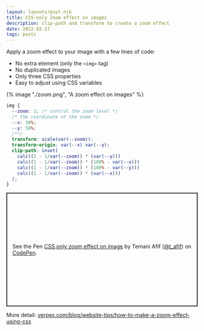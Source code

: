 ```yaml
---
layout: layouts/post.njk
title: CSS-only Zoom effect on images
description: clip-path and transform to create a zoom effect
date: 2022-02-17
tags: posts
---
```


Apply a zoom effect to your image with a few lines of code:
* No extra element (only the `<img>` tag)
* No duplicated images
* Only three CSS properties
* Easy to adjust using CSS variables

{% image "./zoom.png", "A zoom effect on images" %}

```css
img {
  --zoom: 1; /* control the zoom level */
  /* the coordinate of the zoom */
  --x: 50%;
  --y: 50%;
  /**/
  transform: scale(var(--zoom));
  transform-origin: var(--x) var(--y);
  clip-path: inset(
    calc((1 - 1/var(--zoom)) * (var(--y)))
    calc((1 - 1/var(--zoom)) * (100% - var(--x)))
    calc((1 - 1/var(--zoom)) * (100% - var(--y)))
    calc((1 - 1/var(--zoom)) * (var(--x)))
  );
}
```

<p class="codepen" data-height="300" data-default-tab="result" data-slug-hash="MWOOMEP" data-preview="true" data-user="t_afif" style="height: 300px; box-sizing: border-box; display: flex; align-items: center; justify-content: center; border: 2px solid; margin: 1em 0; padding: 1em;">
  <span>See the Pen <a href="https://codepen.io/t_afif/pen/MWOOMEP">
  CSS only zoom effect on image</a> by Temani Afif (<a href="https://codepen.io/t_afif">@t_afif</a>)
  on <a href="https://codepen.io">CodePen</a>.</span>
</p>
<script async src="https://cpwebassets.codepen.io/assets/embed/ei.js"></script>

More detail: [verpex.com/blog/website-tips/how-to-make-a-zoom-effect-using-css](https://verpex.com/blog/website-tips/how-to-make-a-zoom-effect-using-css)